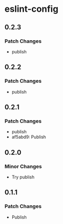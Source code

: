# eslint-config

## 0.2.3

### Patch Changes

- publish

## 0.2.2

### Patch Changes

- publish

## 0.2.1

### Patch Changes

- publish
- af5abd9: Publish

## 0.2.0

### Minor Changes

- Try publish

## 0.1.1

### Patch Changes

- Publish
